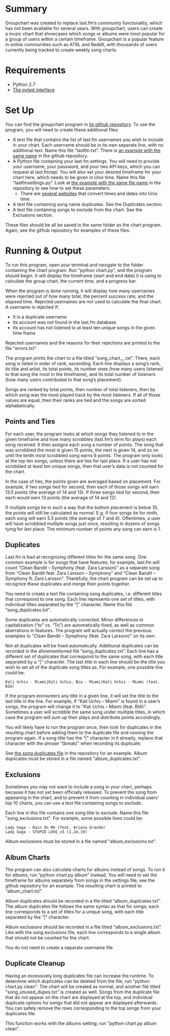 # Summary

Groupchart was created to replace last.fm’s community functunality, which has not been available for several years. With groupchart, users can create a music chart that showcases which songs or albums were most popular for a group of users within a certain timeframe. Groupchart is a popular feature in online communities such as ATRL and Reddit, with thousands of users currently being tracked to create weekly song charts.

# Requirements

  - Python 2.7
  - [The pylast interface](https://github.com/pylast/pylast)

# Set Up
 
You can find the groupchart program in [its github repository](https://github.com/jnlu/groupchart). To use the program, you will need to create these additional files:

  - A text file that contains the list of last.fm usernames you wish to include in your chart. Each username should be in its own separate line, with no additional text. Name this file “lastfm.txt”. There is [an example with the same name](https://github.com/jnlu/groupchart/blob/master/examples/lastfm.txt) in the github repository.
  - A Python file containing your last.fm settings. You will need to provide your username, your password, and your two API keys, which you can request at last.fm/api. You will also set your desired timeframe for your chart here, which needs to be given in Unix time. Name this file “lastfmsettings.py”. Look at [the example with the same file name](https://github.com/jnlu/groupchart/blob/master/examples/lastfmsettings.py) in the repository to see how to set these parameters.
    - There are [several websites](https://www.epochconverter.com/) that convert times and dates into Unix time.
  - A text file containing song name duplicates. See the Duplicates section.
  - A text file containing songs to exclude from the chart. See the Exclusions section.
 
  These files should be all be saved in the same folder as the chart program. Again, see the github repository for examples of  these files.
 
# Running & Output
 
  To run this program, open your terminal and navigate to the folder containing the chart program. Run “python chart.py”, and the program should begin. It will display the timeframe (start and end date) it is using to calculate the group chart, the current time, and a progress bar.
  
  When the program is done running, it will display how many usernames were rejected out of how many total, the percent success rate, and the elapsed time. Rejected usernames are not used to calculate the final chart. A username is rejected if:
  
  - It is a duplicate username
  - Its account was not found in the last.fm database
  - Its account has not listened to at least ten unique songs in the given time frame

  Rejected usernames and the reasons for their rejections are printed to the file "errors.txt".

  The program prints the chart to a file titled “song_chart_<chart start date>_<chart end date>.txt”. There, each song is listed in order of rank, ascending. Each line displays a song’s rank, its title and artist, its total points, its number ones (how many users listened to that song the most in the timeframe), and its total number of listeners (how many users contributed to that song’s placement). 
  
  Songs are ranked by total points, then number of total listeners, then by which song was the most played track by the most listeners. If all of those values are equal, then their ranks are tied and the songs are sorted alphabetically.
 
## Points and Ties

  For each user, the program looks at which songs they listened to in the given timeframe and how many scrobbles (last.fm’s term for plays) each song received. It then assigns each song a number of points. The song that was scrobbled the most is given 15 points, the next is given 14, and so on until the tenth most scrobbled song earns 6 points. The program only looks at the top ten songs, unless there are ties for last place. If a user has not scrobbled at least ten unique songs, then that user’s data is not counted for the chart.
  
  In the case of ties, the points given are averaged based on placement. For example, if two songs tied for second, then each of those songs will earn 13.5 points (the average of 14 and 13). If three songs tied for second, then each would earn 13 points (the average of 14 and 12).
  
  If multiple songs tie in such a way that the bottom placement is below 10, the points will still be calculated as normal. E.g. if four songs tie for ninth, each song will earn 5.5 points (the average of 7 and 4). Oftentimes, a user will have scrobbled multiple songs just once, resulting in dozens of songs tying for last place. The minimum number of points any song can earn is 1.
  
## Duplicates

  Last.fm is bad at recognizing different titles for the same song. One common example is for songs that have features; for example, last.fm will count “Clean Bandit – Symphony (feat. Zara Larsson)” as a separate song from “Clean Bandit feat. Zara Larsson – Symphony” and “Clean Bandit – Symphony ft. Zara Larsson”. Thankfully, the chart program can be set up to recognize these duplicates and merge their points together.
   
   You need to create a text file containing song duplicates, i.e. different titles that correspond to one song. Each line represents one set of titles, with individual titles separated by the “|” character. Name this file “song_duplicates.txt”.
    
  Some duplicates are automatically corrected. Minor differences in capitalization (“to” vs. “To”) are automatically fixed, as well as common aberrations in features. The program will actually correct the previous examples to “Clean Bandit – Symphony (feat. Zara Larsson)” on its own.
  
  Not all duplicates will be fixed automatically. Additional duplicates can be recorded in the aforementioned file “song_duplicates.txt”. Each line has a different set of duplicates that correspond to the same song, with each title separated by a “|” character. The last title in each line should be the title you wish to set all of the duplicate song titles as. For example, one possible line could be:
 
```
Kali Uchis - Miami|Kali Uchis, Bia - Miami|Kali Uchis - Miami (feat. BIA)
```

  If the program encounters any title in a given line, it will set the title to the last title in the line. For example, if “Kali Uchis – Miami” is found in a user’s songs, the program will change it to “Kali Uchis – Miami (feat. BIA)”. Sometimes a user will scrobble the same song under multiple titles, in which case the program will sum up their plays and distribute points accordingly.
  
  You will likely have to run the program once, then look for duplicates in the resulting chart before adding them to the duplicate file and running the program again. If a song title has the “|” character in it already, replace that character with the phrase “(break)” when recording its duplicate.
  
  See [the song duplicates file](https://github.com/jnlu/groupchart/blob/master/examples/song_duplicates.txt) in the repository for an example. Album duplicates must be stored in a file named "album_duplicates.txt".
  
## Exclusions

  Sometimes you may not want to include a song in your chart, perhaps because it has not yet been officially released. To prevent the song from appearing in the chart, and to prevent it from counting in individual users' top 10 charts, you can use a text file containing songs to exclude.
  
  Each line in this file contains one song title to exclude. Name this file "song_exclusions.txt". For example, some possible lines could be:
  
  ```
  Lady Gaga - Rain On Me (feat. Ariana Grande)
  Lady Gaga - STUPID LOVE_v5 (1.24.19)
  ```
  
  Album exclusions must be stored in a file named "album_exclusions.txt".
 
## Album Charts
 
  The program can also calculate charts for albums instead of songs. To run it for albums, run “python chart.py album” instead. You will need to set the timeframe for albums separately from songs in the settings file; see the github repository for an example. The resulting chart is printed to “album_chart.txt”.
  
  Album duplicates should be recorded in a file titled “album_duplicates.txt”. The album duplicates file follows the same syntax as that for songs; each line corresponds to a set of titles for a unique song, with each title separated by the “|” character. 
  
  Album exclusions should be recorded in a file titled "album_exclusions.txt". Like with the song exclusions file, each line corresponds to a single album that should not be counted for the chart.
  
  You do not need to create a separate username file.

## Duplicate Cleanup

  Having an excessively long duplicates file can increase the runtime. To determine which duplicates can be deleted from the file, run "python chart.py clean". The chart will be created as normal, and another file titled "song_unused_dupes.txt" is created as well. Songs from the duplicate file that do not appear on the chart are displayed at the top, and individual duplicate options for songs that did not appear are displayed afterwards. You can safely remove the rows corresponding to the top songs from your duplicates file.
  
  This function works with the albums setting; run "python chart.py album clean". 
